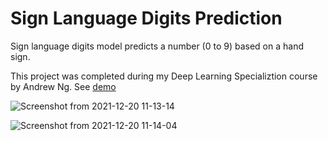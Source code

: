 # Sign Language Digits Prediction

Sign language digits model predicts a number (0 to 9) based on a hand sign. 

This project was completed during my Deep Learning Specializtion course by Andrew Ng. See [demo](https://vimeo.com/658557779/055c882766)

![Screenshot from 2021-12-20 11-13-14](https://user-images.githubusercontent.com/77448406/146751419-c1b205f4-726c-4aa7-9ad6-5d0f852ade85.png)

![Screenshot from 2021-12-20 11-14-04](https://user-images.githubusercontent.com/77448406/146751432-be64b0d8-d363-48bf-9bb3-8c7f7ebd5cd2.png)
